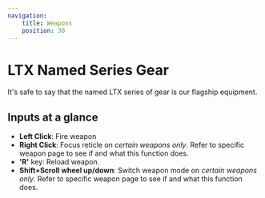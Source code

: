 ```yaml
---
navigation:
    title: Weapons
    position: 30
---
```


# LTX Named Series Gear

It's safe to say that the named LTX series of gear is our flagship equipment.

## Inputs at a glance

- **Left Click**: Fire weapon
- **Right Click**: Focus reticle on *certain weapons only*. Refer to specific weapon page to see if and what this function does.
- **'R'** key: Reload weapon.
- **Shift+Scroll wheel up/down**: Switch weapon mode on *certain weapons only*. Refer to specific weapon page to see if and what this function does.